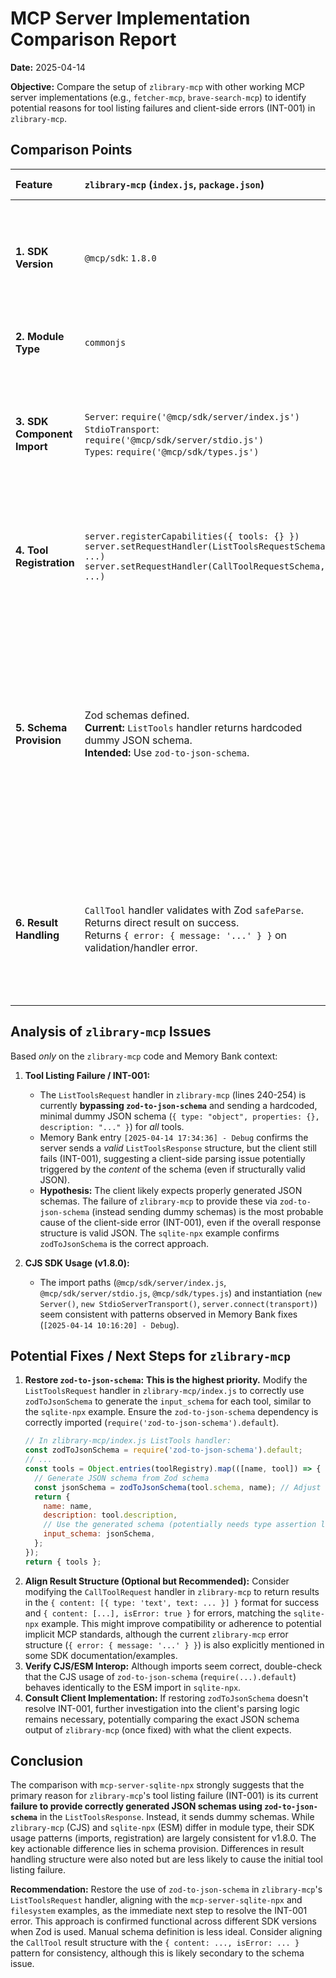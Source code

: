 # MCP Server Implementation Comparison Report

**Date:** 2025-04-14

**Objective:** Compare the setup of `zlibrary-mcp` with other working MCP server implementations (e.g., `fetcher-mcp`, `brave-search-mcp`) to identify potential reasons for tool listing failures and client-side errors (INT-001) in `zlibrary-mcp`.

## Comparison Points

| Feature                     | `zlibrary-mcp` (`index.js`, `package.json`)                                                                 | `mcp-server-sqlite-npx` (`src/index.ts`)        | `zcaceres/fetch-mcp` (`src/index.ts`, `package.json`) | `@mcp/server-brave-search` (`index.ts`, `package.json`) | `@mcp/server-puppeteer` (`index.ts`, `package.json`) | `@mcp/server-filesystem` (`index.ts`, `package.json`) | Key Differences & Notes                                                                                                                                                                                                                                                                                             |
| :-------------------------- | :---------------------------------------------------------------------------------------------------------- | :---------------------------------------------- | :---------------------------------------------------- | :------------------------------------------------------ | :--------------------------------------------------- | :---------------------------------------------------- | :-------------------------------------------------------------------------------------------------------------------------------------------------------------------------------------------------------------------------------------------------------------------------------- |
| **1. SDK Version**          | `@mcp/sdk`: `1.8.0`                                                                                         | `@mcp/sdk`: (Assumed >=1.8.0)                   | `@mcp/sdk`: `^1.0.4`                                  | `@mcp/sdk`: `1.0.1`                                     | `@mcp/sdk`: `1.0.1`                                  | `@mcp/sdk`: `0.5.0`                                   | `zlibrary-mcp` uses v1.8.0. `sqlite-npx` likely >=1.8.0. Official examples (`fetch`, `brave`, `puppeteer`) use older v1.0.x. `filesystem` uses very old v0.5.0.                                                                                             |
| **2. Module Type**          | `commonjs`                                                                                                  | `module` (ESM)                                  | `module` (ESM)                                        | `module` (ESM)                                          | `module` (ESM)                                       | `module` (ESM)                                        | **Key Difference:** `zlibrary-mcp` is CJS, all others analyzed are ESM.                                                                                                                                                           |
| **3. SDK Component Import** | `Server`: `require('@mcp/sdk/server/index.js')`<br>`StdioTransport`: `require('@mcp/sdk/server/stdio.js')`<br>`Types`: `require('@mcp/sdk/types.js')` | `import { Server } from '@mcp/sdk/server/index.js'`<br>`import { Stdio... } from '@mcp/sdk/server/stdio.js'`<br>`import { ... } from '@mcp/sdk/types.js'` | `import { Server } from '@mcp/sdk/server/index.js'`<br>`import { Stdio... } from '@mcp/sdk/server/stdio.js'`<br>`import { ... } from '@mcp/sdk/types.js'` | `import { Server } from '@mcp/sdk/server/index.js'`<br>`import { Stdio... } from '@mcp/sdk/server/stdio.js'`<br>`import { ... } from '@mcp/sdk/types.js'` | `import { Server } from '@mcp/sdk/server/index.js'`<br>`import { Stdio... } from '@mcp/sdk/server/stdio.js'`<br>`import { ... } from '@mcp/sdk/types.js'` | `import { Server } from '@mcp/sdk/server/index.js'`<br>`import { Stdio... } from '@mcp/sdk/server/stdio.js'`<br>`import { ... } from '@mcp/sdk/types.js'` | Import paths consistent across CJS/ESM for SDK structure. Instantiation (`new Server`, `new Stdio...`, `server.connect`) similar across versions/types.                                                                           |
| **4. Tool Registration**    | `server.registerCapabilities({ tools: {} })`<br>`server.setRequestHandler(ListToolsRequestSchema, ...)`<br>`server.setRequestHandler(CallToolRequestSchema, ...)` | `new Server(..., { capabilities: { tools: {} } })`<br>`server.setRequestHandler(ListToolsRequestSchema, ...)`<br>`server.setRequestHandler(CallToolRequestSchema, ...)` | `new Server(..., { capabilities: { ..., tools: {} } })`<br>`server.setRequestHandler(ListToolsRequestSchema, ...)`<br>`server.setRequestHandler(CallToolRequestSchema, ...)` | `new Server(..., { capabilities: { tools: {} } })`<br>`server.setRequestHandler(ListToolsRequestSchema, ...)`<br>`server.setRequestHandler(CallToolRequestSchema, ...)` | `new Server(..., { capabilities: { ..., tools: {} } })`<br>`server.setRequestHandler(ListToolsRequestSchema, ...)`<br>`server.setRequestHandler(CallToolRequestSchema, ...)` | `new Server(..., { capabilities: { tools: {} } })`<br>`server.setRequestHandler(ListToolsRequestSchema, ...)`<br>`server.setRequestHandler(CallToolRequestSchema, ...)` | All use `setRequestHandler`. Minor differences in capability definition location (constructor vs. method). Functionally equivalent.                                                                                           |
| **5. Schema Provision**     | Zod schemas defined.<br>**Current:** `ListTools` handler returns hardcoded dummy JSON schema.<br>**Intended:** Use `zod-to-json-schema`. | Zod schemas defined.<br>**Uses `zodToJsonSchema(ZodSchema) as ToolInput`** in `ListTools` handler. | **No Zod for inputSchema.**<br>Defines `inputSchema` as **plain object literal** (JSON Schema structure) in `ListTools` handler. | **No Zod for inputSchema.**<br>Defines `inputSchema` as **plain object literal** (JSON Schema structure) in constants, returned by `ListTools` handler. | **No Zod for inputSchema.**<br>Defines `inputSchema` as **plain object literal** (JSON Schema structure) in constants, returned by `ListTools` handler. | Zod schemas defined.<br>**Uses `zodToJsonSchema(ZodSchema) as ToolInput`** in `ListTools` handler (even with SDK 0.5.0). | **Key Differences:** `sqlite-npx` & `filesystem` use `zodToJsonSchema`. Official examples with older SDKs (1.0.x) use manual JSON schema objects. `zlibrary-mcp` uses dummy objects (incorrectly). `zodToJsonSchema` seems the correct approach for Zod projects, confirmed functional even with older SDKs. |
| **6. Result Handling**      | `CallTool` handler validates with Zod `safeParse`.<br>Returns direct result on success.<br>Returns `{ error: { message: '...' } }` on validation/handler error. | Validates with Zod `safeParse`.<br>**Success:** Returns `{ content: [{ type: 'text', text: ... }] }`<br>**Error:** Returns `{ content: [{ type: 'text', text: ... }], isError: true }` | Validates with Zod `parse`.<br>Returns direct result from helper.<br>Throws error on validation/handler error.                                      | Uses type guards (no Zod).<br>**Success:** Returns `{ content: [{ type: 'text', text: ... }], isError: false }`<br>**Error:** Returns `{ content: [{ type: 'text', text: ... }], isError: true }` | Manual validation (no Zod).<br>**Success:** Returns `{ content: [...], isError: false }`<br>**Error:** Returns `{ content: [...], isError: true }` | Validates with Zod `safeParse`.<br>**Success:** Returns `{ content: [{ type: 'text', text: ... }] }`<br>**Error:** Returns `{ content: [{ type: 'text', text: ... }], isError: true }` | **Key Differences:** Return structures vary. `zlibrary-mcp` uses `{ error: ... }`. Most others use `{ content: ..., isError: ... }`. `fetch-mcp` throws errors. Validation methods also differ (Zod vs manual/guards).                                                              |

## Analysis of `zlibrary-mcp` Issues

Based *only* on the `zlibrary-mcp` code and Memory Bank context:

1.  **Tool Listing Failure / INT-001:**
    *   The `ListToolsRequest` handler in `zlibrary-mcp` (lines 240-254) is currently **bypassing `zod-to-json-schema`** and sending a hardcoded, minimal dummy JSON schema (`{ type: "object", properties: {}, description: "..." }`) for *all* tools.
    *   Memory Bank entry `[2025-04-14 17:34:36] - Debug` confirms the server sends a *valid* `ListToolsResponse` structure, but the client still fails (INT-001), suggesting a client-side parsing issue potentially triggered by the *content* of the schema (even if structurally valid JSON).
    *   **Hypothesis:** The client likely expects properly generated JSON schemas. The failure of `zlibrary-mcp` to provide these via `zod-to-json-schema` (instead sending dummy schemas) is the most probable cause of the client-side error (INT-001), even if the overall response structure is valid JSON. The `sqlite-npx` example confirms `zodToJsonSchema` is the correct approach.

2.  **CJS SDK Usage (v1.8.0):**
    *   The import paths (`@mcp/sdk/server/index.js`, `@mcp/sdk/server/stdio.js`, `@mcp/sdk/types.js`) and instantiation (`new Server()`, `new StdioServerTransport()`, `server.connect(transport)`) seem consistent with patterns observed in Memory Bank fixes (`[2025-04-14 10:16:20] - Debug`).

## Potential Fixes / Next Steps for `zlibrary-mcp`

1.  **Restore `zod-to-json-schema`:** **This is the highest priority.** Modify the `ListToolsRequest` handler in `zlibrary-mcp/index.js` to correctly use `zodToJsonSchema` to generate the `input_schema` for each tool, similar to the `sqlite-npx` example. Ensure the `zod-to-json-schema` dependency is correctly imported (`require('zod-to-json-schema').default`).
    ```javascript
    // In zlibrary-mcp/index.js ListTools handler:
    const zodToJsonSchema = require('zod-to-json-schema').default;
    // ...
    const tools = Object.entries(toolRegistry).map(([name, tool]) => {
      // Generate JSON schema from Zod schema
      const jsonSchema = zodToJsonSchema(tool.schema, name); // Adjust options if needed
      return {
        name: name,
        description: tool.description,
        // Use the generated schema (potentially needs type assertion like 'as any' or a specific MCP type if available)
        input_schema: jsonSchema,
      };
    });
    return { tools };
    ```
2.  **Align Result Structure (Optional but Recommended):** Consider modifying the `CallToolRequest` handler in `zlibrary-mcp` to return results in the `{ content: [{ type: 'text', text: ... }] }` format for success and `{ content: [...], isError: true }` for errors, matching the `sqlite-npx` example. This might improve compatibility or adherence to potential implicit MCP standards, although the current `zlibrary-mcp` error structure (`{ error: { message: '...' } }`) is also explicitly mentioned in some SDK documentation/examples.
3.  **Verify CJS/ESM Interop:** Although imports seem correct, double-check that the CJS usage of `zod-to-json-schema` (`require(...).default`) behaves identically to the ESM import in `sqlite-npx`.
4.  **Consult Client Implementation:** If restoring `zodToJsonSchema` doesn't resolve INT-001, further investigation into the client's parsing logic remains necessary, potentially comparing the exact JSON schema output of `zlibrary-mcp` (once fixed) with what the client expects.

## Conclusion

The comparison with `mcp-server-sqlite-npx` strongly suggests that the primary reason for `zlibrary-mcp`'s tool listing failure (INT-001) is its current **failure to provide correctly generated JSON schemas using `zod-to-json-schema`** in the `ListToolsResponse`. Instead, it sends dummy schemas. While `zlibrary-mcp` (CJS) and `sqlite-npx` (ESM) differ in module type, their SDK usage patterns (imports, registration) are largely consistent for v1.8.0. The key actionable difference lies in schema provision. Differences in result handling structure were also noted but are less likely to cause the initial tool listing failure.

**Recommendation:** Restore the use of `zod-to-json-schema` in `zlibrary-mcp`'s `ListToolsRequest` handler, aligning with the `mcp-server-sqlite-npx` and `filesystem` examples, as the immediate next step to resolve the INT-001 error. This approach is confirmed functional across different SDK versions when Zod is used. Manual schema definition is less ideal. Consider aligning the `CallTool` result structure with the `{ content: ..., isError: ... }` pattern for consistency, although this is likely secondary to the schema issue.